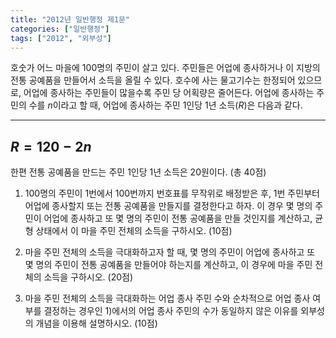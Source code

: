 ```yaml
---
title: "2012년 일반행정 제1문"
categories: ["일반행정"]
tags: ["2012", "외부성"]
---
```


호숫가 어느 마을에 100명의 주민이 살고 있다. 주민들은 어업에 종사하거나 이 지방의 전통 공예품을 만들어서 소득을 올릴 수 있다. 호수에 사는 물고기수는 한정되어 있으므로, 어업에 종사하는 주민들이 많을수록 주민 당 어획량은 줄어든다. 어업에 종사하는 주민의 수를 $n$이라고 할 때, 어업에 종사하는 주민 1인당 1년 소득($R$)은 다음과 같다.

---
$R = 120 - 2n$
---

한편 전통 공예품을 만드는 주민 1인당 1년 소득은 20원이다. (총 40점)

1) 100명의 주민이 1번에서 100번까지 번호표를 무작위로 배정받은 후, 1번 주민부터 어업에 종사할지 또는 전통 공예품을 만들지를 결정한다고 하자. 이 경우 몇 명의 주민이 어업에 종사하고 또 몇 명의 주민이 전통 공예품을 만들 것인지를 계산하고, 균형 상태에서 이 마을 주민 전체의 소득을 구하시오. (10점)

2) 마을 주민 전체의 소득을 극대화하고자 할 때, 몇 명의 주민이 어업에 종사하고 또 몇 명의 주민이 전통 공예품을 만들어야 하는지를 계산하고, 이 경우에 마을 주민 전체의 소득을 구하시오. (20점)

3) 마을 주민 전체의 소득을 극대화하는 어업 종사 주민 수와 순차적으로 어업 종사 여부를 결정하는 경우인 1)에서의 어업 종사 주민의 수가 동일하지 않은 이유를 외부성의 개념을 이용해 설명하시오. (10점)
